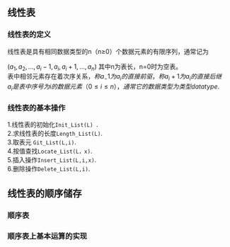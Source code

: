 ## 线性表
### 线性表的定义
线性表是具有相同数据类型的n（n≥0）个数据元素的有限序列，通常记为

$(a_1,a_2,...,a_i-1,a_i,a_i+1,...,a_n)$ 
其中n为表长，n=0时为空表。  
表中相邻元素存在着次序关系，$称a_-1为a_i的直接前驱，称a_i+1为a_i的直接后继$  
$a_i是表中序号为i的数据元素（0≤i≤n），通常它的数据类型为类型datatype.$
### 线性表的基本操作
1.线性表的初始化```Init_List(L) ```.    
2.求线性表的长度```Length_List(L)```.  
3.取表元  ```Git_List(L,i)```.     
4.按值查找```Locate_List(L，x)```.   
5.插入操作```Insert_List(L,i,x)```.  
6.删除操作```Delete_List(L,i)```.  
## 线性表的顺序储存
### 顺序表

### 顺序表上基本运算的实现
